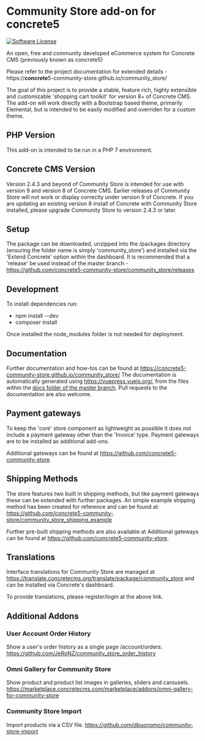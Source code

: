 # Community Store add-on for concrete5

[![Software License](https://img.shields.io/badge/license-MIT-brightgreen.svg?style=flat-square)](LICENSE)

An open, free and community developed eCommerce system for Concrete CMS (previously known as concrete5)

Please refer to the project documentation for extended details - https://**concrete**5-community-store.github.io/community_store/

The goal of this project is to provide a stable, feature rich, highly extensible and customizable 'shopping cart toolkit' for version 8+ of Concrete CMS.
The add-on will work directly with a Bootstrap based theme, primarily Elemental, but is intended to be easily modified and overriden for a custom theme.

## PHP Version
This add-on is intended to be run in a PHP 7 environment.

## Concrete CMS Version
Version 2.4.3 and beyond of Community Store is intended for use with version 9 and version 8 of Concrete CMS.
Earlier releases of Community Store will not work or display correctly under version 9 of Concrete. If you are updating an existing version 8 install of Concrete with Community Store installed, please upgrade Community Store to version 2.4.3 or later.  

## Setup
The package can be downloaded, unzipped into the /packages directory (ensuring the folder name is simply 'community_store') and installed via the 'Extend Concrete' option within the dashboard.  It is recommended that a 'release' be used instead of the master branch - https://github.com/concrete5-community-store/community_store/releases

## Development
To install dependencies run:
- npm install --dev
- composer install

Once installed the node_modules folder is not needed for deployment.

## Documentation
Further documentation and how-tos can be found at https://concrete5-community-store.github.io/community_store/
The documentation is automatically generated using https://vuepress.vuejs.org/, from the files within the [docs folder of the master branch](https://github.com/concrete5-community-store/community_store/tree/master/docs).
Pull requests to the documentation are also welcome.

## Payment gateways
To keep the 'core' store component as lightweight as possible it does not include a payment gateway other than the 'Invoice' type.
Payment gateways are to be installed as additional add-ons.

Additional gateways can be found at https://github.com/concrete5-community-store.

## Shipping Methods
The store features two built in shipping methods, but like payment gateways these can be extended with further packages. 
An simple example shipping method has been created for reference and can be found at:
https://github.com/concrete5-community-store/community_store_shipping_example

Further pre-built shipping methods are also available at Additional gateways can be found at https://github.com/concrete5-community-store.

## Translations
Interface translations for Community Store are managed at https://translate.concretecms.org/translate/package/community_store and can be installed via Concrete's dashboard.

To provide translations, please register/login at the above link.

## Additional Addons

### User Account Order History
Show a user's order history as a single page /account/orders:
https://github.com/JeRoNZ/community_store_order_history

### Omni Gallery for Community Store
Show product and product list images in galleries, sliders and carousels.
https://marketplace.concretecms.com/marketplace/addons/omni-gallery-for-community-store

### Community Store Import
Import products via a CSV file.
https://github.com/dbuonomo/community-store-import
